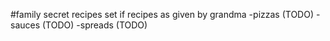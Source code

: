 #family secret recipes
set if recipes as given by grandma
-pizzas (TODO)
-sauces (TODO)
-spreads (TODO)

